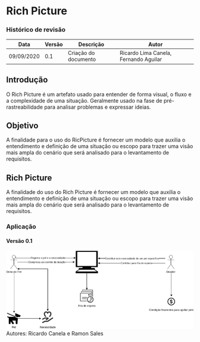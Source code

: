 # Rich Picture
### Histórico de revisão
Data | Versão | Descrição | Autor |
--------- | ------ | ------------ | --------- |
09/09/2020 | 0.1 | Criação do documento | Ricardo Lima Canela, Fernando Aguilar |

## Introdução
O Rich Picture é um artefato usado para entender de forma visual, o fluxo e a complexidade de uma situação. Geralmente usado na fase de pré-rastreabilidade para analisar problemas e expressar ideias.

## Objetivo
A finalidade para o uso do RicPicture é fornecer um modelo que auxilia o entendimento e definição de uma situação ou escopo para trazer uma visão mais ampla do cenário que será analisado para o levantamento de requisitos.

## Rich Picture
A finalidade do uso do Rich Picture é fornecer um modelo que auxilia o entendimento e definição de uma situação ou escopo para trazer uma visão mais ampla do cenário que será analisado para o levantamento de requisitos.
### Aplicação
#### Versão 0.1
![rich-picture_v0.1](img/rich_picture_v1.png)  
Autores: Ricardo Canela e Ramon Sales 
